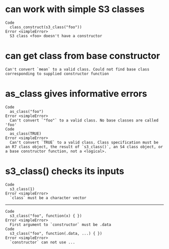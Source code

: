 # can work with simple S3 classes

    Code
      class_construct(s3_class("foo"))
    Error <simpleError>
      S3 class <foo> doesn't have a constructor

# can get class from base constructor

    Can't convert `mean` to a valid class. Could not find base class corresponding to supplied constructor function

# as_class gives informative errors

    Code
      as_class("foo")
    Error <simpleError>
      Can't convert `"foo"` to a valid class. No base classes are called 'foo'
    Code
      as_class(TRUE)
    Error <simpleError>
      Can't convert `TRUE` to a valid class. Class specification must be an R7 class object, the result of `s3_class()`, an S4 class object, or a base constructor function, not a <logical>.

# s3_class() checks its inputs

    Code
      s3_class(1)
    Error <simpleError>
      `class` must be a character vector

---

    Code
      s3_class("foo", function(x) { })
    Error <simpleError>
      First argument to `constructor` must be .data
    Code
      s3_class("foo", function(.data, ...) { })
    Error <simpleError>
      `constructor` can not use ...

